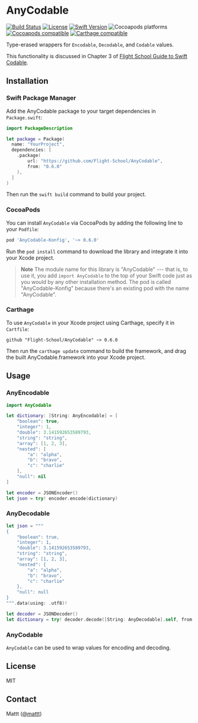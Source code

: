 # AnyCodable

[![Build Status][build status badge]][build status]
[![License][license badge]][license]
[![Swift Version][swift version badge]][swift version]
![Cocoapods platforms][cocoapods platforms badge]
[![Cocoapods compatible][cocoapods badge]][cocoapods]
[![Carthage compatible][carthage badge]][carthage]

Type-erased wrappers for `Encodable`, `Decodable`, and `Codable` values.

This functionality is discussed in Chapter 3 of
[Flight School Guide to Swift Codable](https://flight.school/books/codable).

## Installation

### Swift Package Manager

Add the AnyCodable package to your target dependencies in `Package.swift`:

```swift
import PackageDescription

let package = Package(
  name: "YourProject",
  dependencies: [
    .package(
        url: "https://github.com/Flight-School/AnyCodable",
        from: "0.6.0"
    ),
  ]
)
```

Then run the `swift build` command to build your project.

### CocoaPods

You can install `AnyCodable` via CocoaPods
by adding the following line to your `Podfile`:

```ruby
pod 'AnyCodable-Konfig', '~> 0.6.0'
```

Run the `pod install` command to download the library
and integrate it into your Xcode project.

> **Note**
> The module name for this library is "AnyCodable" ---
> that is, to use it, you add `import AnyCodable` to the top of your Swift code
> just as you would by any other installation method.
> The pod is called "AnyCodable-Konfig"
> because there's an existing pod with the name "AnyCodable".

### Carthage

To use `AnyCodable` in your Xcode project using Carthage,
specify it in `Cartfile`:

```
github "Flight-School/AnyCodable" ~> 0.6.0
```

Then run the `carthage update` command to build the framework,
and drag the built AnyCodable.framework into your Xcode project.

## Usage

### AnyEncodable

```swift
import AnyCodable

let dictionary: [String: AnyEncodable] = [
    "boolean": true,
    "integer": 1,
    "double": 3.141592653589793,
    "string": "string",
    "array": [1, 2, 3],
    "nested": [
        "a": "alpha",
        "b": "bravo",
        "c": "charlie"
    ],
    "null": nil
]

let encoder = JSONEncoder()
let json = try! encoder.encode(dictionary)
```

### AnyDecodable

```swift
let json = """
{
    "boolean": true,
    "integer": 1,
    "double": 3.141592653589793,
    "string": "string",
    "array": [1, 2, 3],
    "nested": {
        "a": "alpha",
        "b": "bravo",
        "c": "charlie"
    },
    "null": null
}
""".data(using: .utf8)!

let decoder = JSONDecoder()
let dictionary = try! decoder.decode([String: AnyDecodable].self, from: json)
```

### AnyCodable

`AnyCodable` can be used to wrap values for encoding and decoding.

## License

MIT

## Contact

Mattt ([@mattt](https://twitter.com/mattt))

[build status]: https://github.com/Flight-School/AnyCodable/actions?query=workflow%3ACI
[build status badge]: https://github.com/Flight-School/AnyCodable/workflows/CI/badge.svg
[license]: https://opensource.org/licenses/MIT
[license badge]: https://img.shields.io/cocoapods/l/AnyCodable-Konfig.svg
[swift version]: https://swift.org/download/
[swift version badge]: https://img.shields.io/badge/swift%20version-5.1+-orange.svg
[cocoapods platforms badge]: https://img.shields.io/cocoapods/p/AnyCodable-Konfig.svg
[cocoapods]: https://cocoapods.org/pods/AnyCodable-Konfig
[cocoapods badge]: https://img.shields.io/cocoapods/v/AnyCodable-Konfig.svg
[carthage]: https://github.com/Carthage/Carthage
[carthage badge]: https://img.shields.io/badge/Carthage-compatible-4BC51D.svg
